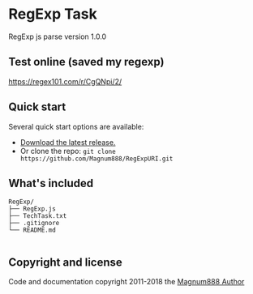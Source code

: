 # RegExp Task
 RegExp js parse version 1.0.0
 
## Test online (saved my regexp)
https://regex101.com/r/CgQNpi/2/

## Quick start

Several quick start options are available:

- [Download the latest release.](https://github.com/Magnum888/RegExpURI.zip)
- Or clone the repo: `git clone https://github.com/Magnum888/RegExpURI.git`


## What's included

```
RegExp/
├── RegExp.js
├── TechTask.txt 
├── .gitignore   
└── README.md 
    
```
## Copyright and license

Code and documentation copyright 2011-2018 the [Magnum888 Author](https://github.com/Magnum888)